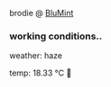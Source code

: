 brodie @ [BluMint](https://www.linkedin.com/company/blumint-io/)

<!--weather_start-->
### working conditions..

weather: haze 

temp: 18.33 °C 👕

<!--weather_end-->
